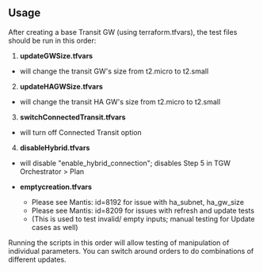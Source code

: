 Usage
-----------
After creating a base Transit GW (using terraform.tfvars), the test files should be run in this order:
1. **updateGWSize.tfvars**
  * will change the transit GW's size from t2.micro to t2.small
2. **updateHAGWSize.tfvars**
  * will change the transit HA GW's size from t2.micro to t2.small
3. **switchConnectedTransit.tfvars**
  * will turn off Connected Transit option
4. **disableHybrid.tfvars**
  * will disable "enable_hybrid_connection"; disables Step 5 in TGW Orchestrator > Plan


* **emptycreation.tfvars**
  * Please see Mantis: id=8192 for issue with ha_subnet, ha_gw_size
  * Please see Mantis: id=8209 for issues with refresh and update tests
  * (This is used to test invalid/ empty inputs; manual testing for Update cases as well)

Running the scripts in this order will allow testing of manipulation of individual parameters.
You can switch around orders to do combinations of different updates.
